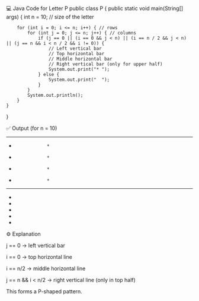 💻 Java Code for Letter P
public class P {
    public static void main(String[] args) {
        int n = 10; // size of the letter

        for (int i = 0; i <= n; i++) { // rows
            for (int j = 0; j <= n; j++) { // columns
                if (j == 0 || (i == 0 && j < n) || (i == n / 2 && j < n) || (j == n && i < n / 2 && i != 0)) {
                    // Left vertical bar
                    // Top horizontal bar
                    // Middle horizontal bar
                    // Right vertical bar (only for upper half)
                    System.out.print("* ");
                } else {
                    System.out.print("  ");
                }
            }
            System.out.println();
        }
    }
}

✅ Output (for n = 10)
* * * * * * * * * * 
*                 * 
*                 * 
*                 * 
*                 * 
* * * * * * * * *   
*                   
*                   
*                   
*                   
*                   

⚙️ Explanation

j == 0 → left vertical bar

i == 0 → top horizontal line

i == n/2 → middle horizontal line

j == n && i < n/2 → right vertical line (only in top half)

This forms a P-shaped pattern.
